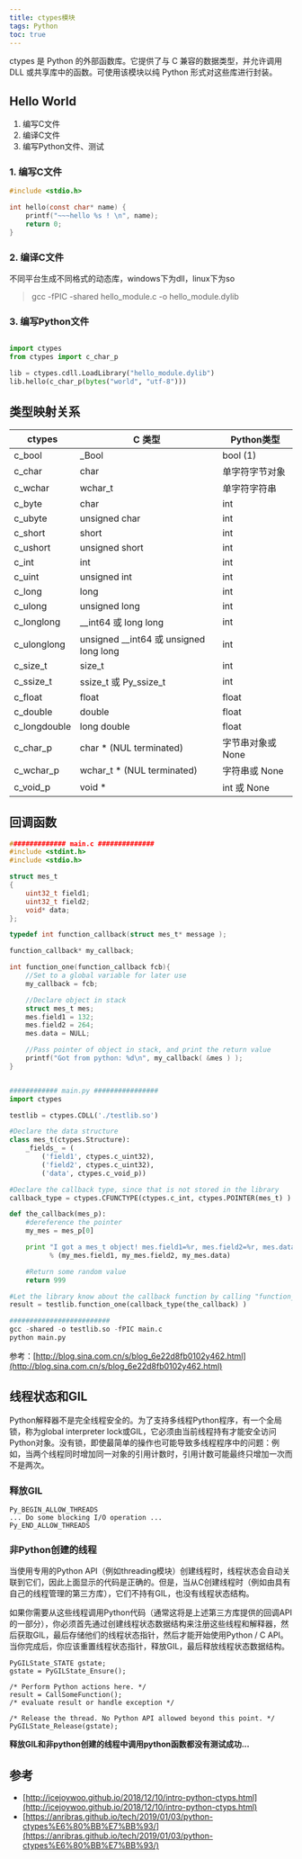 ```yaml
---
title: ctypes模块
tags: Python 
toc: true
---
```



ctypes 是 Python 的外部函数库。它提供了与 C 兼容的数据类型，并允许调用 DLL 或共享库中的函数。可使用该模块以纯 Python 形式对这些库进行封装。


## Hello World

1. 编写C文件
2. 编译C文件
3. 编写Python文件、测试

### 1. 编写C文件

```C
#include <stdio.h>

int hello(const char* name) {
    printf("~~~hello %s ! \n", name);
    return 0;
}

```
### 2. 编译C文件

不同平台生成不同格式的动态库，windows下为dll，linux下为so

> gcc -fPIC -shared hello_module.c -o hello_module.dylib

### 3. 编写Python文件

```python

import ctypes
from ctypes import c_char_p

lib = ctypes.cdll.LoadLibrary("hello_module.dylib")
lib.hello(c_char_p(bytes("world", "utf-8")))
```


## 类型映射关系

| ctypes       | C 类型                                   | Python类型       |  
| ------------ | -------------------------------------- | ----------------- | 
| c_bool       | _Bool                                  | bool (1)          |
| c_char       | char                                   | 单字符字节对象    |
| c_wchar      | wchar_t                                | 单字符字符串      |
| c_byte       | char                                   | int               |
| c_ubyte      | unsigned char                          | int               |
| c_short      | short                                  | int               |
| c_ushort     | unsigned short                         | int               |
| c_int        | int                                    | int               |
| c_uint       | unsigned int                           | int               |
| c_long       | long                                   | int               |
| c_ulong      | unsigned long                          | int               |
| c_longlong   | __int64 或 long long                   | int               |
| c_ulonglong  | unsigned __int64 或 unsigned long long | int               |
| c_size_t     | size_t                                 | int               |
| c_ssize_t    | ssize_t 或 Py_ssize_t                  | int               |
| c_float      | float                                  | float             |
| c_double     | double                                 | float             |
| c_longdouble | long double                            | float             |
| c_char_p     | char * (NUL terminated)                | 字节串对象或 None |
| c_wchar_p    | wchar_t * (NUL terminated)             | 字符串或 None     |
| c_void_p     | void *                                 | int 或 None       |


## 回调函数

```C
############## main.c ##############
#include <stdint.h>
#include <stdio.h>

struct mes_t
{
    uint32_t field1;
    uint32_t field2;
    void* data;
};

typedef int function_callback(struct mes_t* message );

function_callback* my_callback;

int function_one(function_callback fcb){
	//Set to a global variable for later use
	my_callback = fcb;

	//Declare object in stack
	struct mes_t mes;
	mes.field1 = 132;
	mes.field2 = 264;
	mes.data = NULL;

	//Pass pointer of object in stack, and print the return value
	printf("Got from python: %d\n", my_callback( &mes ) );
}

```

```Python

############ main.py ################
import ctypes

testlib = ctypes.CDLL('./testlib.so')

#Declare the data structure
class mes_t(ctypes.Structure):
    _fields_ = (
        ('field1', ctypes.c_uint32),
        ('field2', ctypes.c_uint32),
        ('data', ctypes.c_void_p))

#Declare the callback type, since that is not stored in the library
callback_type = ctypes.CFUNCTYPE(ctypes.c_int, ctypes.POINTER(mes_t) )

def the_callback(mes_p):
    #dereference the pointer
    my_mes = mes_p[0]

    print "I got a mes_t object! mes.field1=%r, mes.field2=%r, mes.data=%r" \
          % (my_mes.field1, my_mes.field2, my_mes.data)

    #Return some random value
    return 999

#Let the library know about the callback function by calling "function_one"
result = testlib.function_one(callback_type(the_callback) )

#########################
gcc -shared -o testlib.so -fPIC main.c
python main.py 

```

参考：[http://blog.sina.com.cn/s/blog_6e22d8fb0102y462.html](http://blog.sina.com.cn/s/blog_6e22d8fb0102y462.html)


## 线程状态和GIL

Python解释器不是完全线程安全的。为了支持多线程Python程序，有一个全局锁，称为global interpreter lock或GIL，它必须由当前线程持有才能安全访问Python对象。没有锁，即使最简单的操作也可能导致多线程程序中的问题：例如，当两个线程同时增加同一对象的引用计数时，引用计数可能最终只增加一次而不是两次。


### 释放GIL

```
Py_BEGIN_ALLOW_THREADS
... Do some blocking I/O operation ...
Py_END_ALLOW_THREADS
```

### 非Python创建的线程

当使用专用的Python API（例如threading模块）创建线程时，线程状态会自动关联到它们，因此上面显示的代码是正确的。但是，当从C创建线程时（例如由具有自己的线程管理的第三方库），它们不持有GIL，也没有线程状态结构。

如果你需要从这些线程调用Python代码（通常这将是上述第三方库提供的回调API的一部分），你必须首先通过创建线程状态数据结构来注册这些线程和解释器，然后获取GIL，最后存储他们的线程状态指针，然后才能开始使用Python / C API。当你完成后，你应该重置线程状态指针，释放GIL，最后释放线程状态数据结构。

```
PyGILState_STATE gstate;
gstate = PyGILState_Ensure();

/* Perform Python actions here. */
result = CallSomeFunction();
/* evaluate result or handle exception */

/* Release the thread. No Python API allowed beyond this point. */
PyGILState_Release(gstate);
```

**释放GIL和非python创建的线程中调用python函数都没有测试成功...**


## 参考

- [http://icejoywoo.github.io/2018/12/10/intro-python-ctyps.html](http://icejoywoo.github.io/2018/12/10/intro-python-ctyps.html)
- [https://anribras.github.io/tech/2019/01/03/python-ctypes%E6%80%BB%E7%BB%93/](https://anribras.github.io/tech/2019/01/03/python-ctypes%E6%80%BB%E7%BB%93/)





